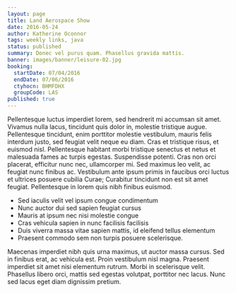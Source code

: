 ```yaml
---
layout: page
title: Land Aerospace Show
date: 2016-05-24
author: Katherine Oconnor
tags: weekly links, java
status: published
summary: Donec vel purus quam. Phasellus gravida mattis.
banner: images/banner/leisure-02.jpg
booking:
  startDate: 07/04/2016
  endDate: 07/06/2016
  ctyhocn: BHMFDHX
  groupCode: LAS
published: true
---
```

Pellentesque luctus imperdiet lorem, sed hendrerit mi accumsan sit amet. Vivamus nulla lacus, tincidunt quis dolor in, molestie tristique augue. Pellentesque tincidunt, enim porttitor molestie vestibulum, mauris felis interdum justo, sed feugiat velit neque eu diam. Cras et tristique risus, et euismod nisl. Pellentesque habitant morbi tristique senectus et netus et malesuada fames ac turpis egestas. Suspendisse potenti. Cras non orci placerat, efficitur nunc nec, ullamcorper mi. Sed maximus leo velit, ac feugiat nunc finibus ac. Vestibulum ante ipsum primis in faucibus orci luctus et ultrices posuere cubilia Curae; Curabitur tincidunt non est sit amet feugiat. Pellentesque in lorem quis nibh finibus euismod.

* Sed iaculis velit vel ipsum congue condimentum
* Nunc auctor dui sed sapien feugiat cursus
* Mauris at ipsum nec nisi molestie congue
* Cras vehicula sapien in nunc facilisis facilisis
* Duis viverra massa vitae sapien mattis, id eleifend tellus elementum
* Praesent commodo sem non turpis posuere scelerisque.

Maecenas imperdiet nibh quis urna maximus, ut auctor massa cursus. Sed in finibus erat, ac vehicula est. Proin vestibulum nisl magna. Praesent imperdiet sit amet nisi elementum rutrum. Morbi in scelerisque velit. Phasellus libero orci, mattis sed egestas volutpat, porttitor nec lacus. Nunc sed lacus eget diam dignissim pretium.
